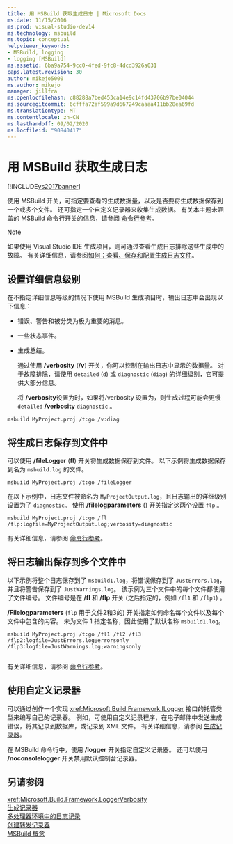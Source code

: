 ```yaml
---
title: 用 MSBuild 获取生成日志 | Microsoft Docs
ms.date: 11/15/2016
ms.prod: visual-studio-dev14
ms.technology: msbuild
ms.topic: conceptual
helpviewer_keywords:
- MSBuild, logging
- logging [MSBuild]
ms.assetid: 6ba9a754-9cc0-4fed-9fc8-4dcd3926a031
caps.latest.revision: 30
author: mikejo5000
ms.author: mikejo
manager: jillfra
ms.openlocfilehash: c88288a7bed453ca14e9c14fd43706b97be04044
ms.sourcegitcommit: 6cfffa72af599a9d667249caaaa411bb28ea69fd
ms.translationtype: MT
ms.contentlocale: zh-CN
ms.lasthandoff: 09/02/2020
ms.locfileid: "90840417"
---
```

# <a name="obtaining-build-logs-with-msbuild"></a>用 MSBuild 获取生成日志
[!INCLUDE[vs2017banner](../includes/vs2017banner.md)]

使用 MSBuild 开关，可指定要查看的生成数据量，以及是否要将生成数据保存到一个或多个文件。 还可指定一个自定义记录器来收集生成数据。 有关本主题未涵盖的 MSBuild 命令行开关的信息，请参阅 [命令行参考](../msbuild/msbuild-command-line-reference.md)。  
  
> [!NOTE]
> 如果使用 Visual Studio IDE 生成项目，则可通过查看生成日志排除这些生成中的故障。 有关详细信息，请参阅[如何：查看、保存和配置生成日志文件](../ide/how-to-view-save-and-configure-build-log-files.md)。  
  
## <a name="setting-the-level-of-detail"></a>设置详细信息级别  
 在不指定详细信息等级的情况下使用 MSBuild 生成项目时，输出日志中会出现以下信息：  
  
- 错误、警告和被分类为极为重要的消息。  
  
- 一些状态事件。  
  
- 生成总结。  
  
  通过使用 **/verbosity** (**/v**) 开关，你可以控制在输出日志中显示的数据量。 对于故障排除，请使用 `detailed` (`d`) 或 `diagnostic` (`diag`) 的详细级别，它可提供大部分信息。  
  
  将 **/verbosity**设置为时，如果将/verbosity 设置为，则生成过程可能会更慢 `detailed` **/verbosity** `diagnostic` 。  
  
```  
msbuild MyProject.proj /t:go /v:diag  
```  
  
## <a name="saving-the-build-log-to-a-file"></a>将生成日志保存到文件中  
 可以使用 **/fileLogger** (**fl**) 开关将生成数据保存到文件。 以下示例将生成数据保存到名为 `msbuild.log` 的文件。  
  
```  
msbuild MyProject.proj /t:go /fileLogger  
```  
  
 在以下示例中，日志文件被命名为 `MyProjectOutput.log`，且日志输出的详细级别设置为了 `diagnostic`。 使用 **/filelogparameters** () 开关指定这两个设置 `flp` 。  
  
```  
msbuild MyProject.proj /t:go /fl /flp:logfile=MyProjectOutput.log;verbosity=diagnostic  
```  
  
 有关详细信息，请参阅 [命令行参考](../msbuild/msbuild-command-line-reference.md)。  
  
## <a name="saving-the-log-output-to-multiple-files"></a>将日志输出保存到多个文件中  
 以下示例将整个日志保存到了 `msbuild1.log`，将错误保存到了 `JustErrors.log`，并且将警告保存到了 `JustWarnings.log`。 该示例为三个文件中的每个文件都使用了文件编号。 文件编号是在 **/fl** 和 **/flp** 开关 (之后指定的，例如 `/fl1` 和 `/flp1`) 。  
  
 **/Filelogparameters** (`flp` 用于文件2和3的) 开关指定如何命名每个文件以及每个文件中包含的内容。 未为文件 1 指定名称，因此使用了默认名称 `msbuild1.log`。  
  
```  
msbuild MyProject.proj /t:go /fl1 /fl2 /fl3 /flp2:logfile=JustErrors.log;errorsonly /flp3:logfile=JustWarnings.log;warningsonly  
  
```  
  
 有关详细信息，请参阅 [命令行参考](../msbuild/msbuild-command-line-reference.md)。  
  
## <a name="using-a-custom-logger"></a>使用自定义记录器  
 可以通过创作一个实现 <xref:Microsoft.Build.Framework.ILogger> 接口的托管类型来编写自己的记录器。 例如，可使用自定义记录程序，在电子邮件中发送生成错误，将其记录到数据库，或记录到 XML 文件。 有关详细信息，请参阅 [生成记录器](../msbuild/build-loggers.md)。  
  
 在 MSBuild 命令行中，使用 **/logger** 开关指定自定义记录器。 还可以使用 **/noconsolelogger** 开关禁用默认控制台记录器。  
  
## <a name="see-also"></a>另请参阅  
 <xref:Microsoft.Build.Framework.LoggerVerbosity>   
 [生成记录器](../msbuild/build-loggers.md)   
 [多处理器环境中的日志记录](../msbuild/logging-in-a-multi-processor-environment.md)   
 [创建转发记录器](../msbuild/creating-forwarding-loggers.md)   
 [MSBuild 概念](../msbuild/msbuild-concepts.md)
